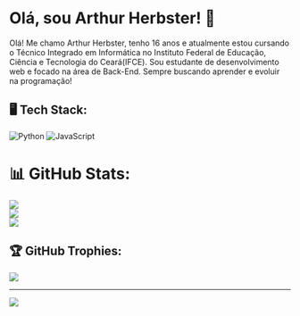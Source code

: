 # Olá, sou Arthur Herbster! 👋
Olá! Me chamo Arthur Herbster, tenho 16 anos e atualmente estou cursando o Técnico Integrado em Informática no Instituto Federal de Educação, Ciência e Tecnologia do Ceará(IFCE).
Sou estudante de desenvolvimento web e focado na área de Back-End. Sempre buscando aprender e evoluir na programação!

## 🖥️ Tech Stack:
![Python](https://img.shields.io/badge/python-3676A0?style=for-the-badge&logo=python&logoColor=yellow)  ![JavaScript](https://img.shields.io/badge/Javascript-F7DF1E?style=for-the-badge&logo=javascript&logoColor=black)



# 📊 GitHub Stats:
![](https://github-readme-stats.vercel.app/api?username=DevHerbster&theme=dark&hide_border=false&include_all_comits=false&count_private=false)<br/>
![](https://github-readme-streak-stats.herokuapp.com/?user=DevHerbster&theme=dark&hide_border=false)<br/>
![](https://github-readme-stats.vercel.app/api/top-langs/?username=DevHerbster&theme=dark&hide_border=false&include_all_commits=false&count_private=false&layout=compact)
## 🏆 GitHub Trophies:
![](https://github-profile-trophy.vercel.app/?username=DevHerbster&theme=radical&columm=3)

---
[![](https://visitcount.itsvg.in/api?id=DevHerbster&icon=0&color=3)](https://visitcount.itsvg.in)

<!-- Proudly created with GPRM (https://gprm.itsvg.in) -->

